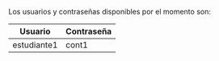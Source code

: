 Los usuarios y contraseñas disponibles por el momento son:

  |    Usuario    |  Contraseña  |
  |---------------|--------------|
  |  estudiante1  |    cont1     |

  
